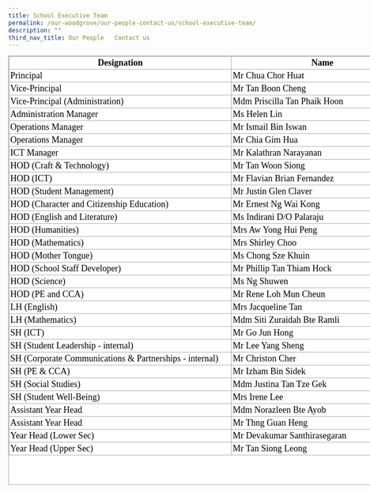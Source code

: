 ```yaml
---
title: School Executive Team
permalink: /our-woodgrove/our-people-contact-us/school-executive-team/
description: ""
third_nav_title: Our People   Contact us
---
```

<table border="0" cellspacing="0" cellpadding="0" class="iveo_table ives_tab_simple3" style="margin: 0px; outline: 0px; padding: 0px; border-collapse: collapse; border: 1px solid rgb(170, 170, 170); color: rgb(0, 0, 0); font-family: Poppins, sans-serif; font-size: 16px; font-style: normal; font-variant-ligatures: normal; font-variant-caps: normal; font-weight: 400; letter-spacing: normal; orphans: 2; text-align: left; text-transform: none; white-space: normal; widows: 2; word-spacing: 0px; -webkit-text-stroke-width: 0px; background-color: rgb(255, 255, 255); text-decoration-thickness: initial; text-decoration-style: initial; text-decoration-color: initial; width: 821px; height: 868px;"><tbody style="margin: 0px; outline: 0px; padding: 0px;"><tr style="margin: 0px; outline: 0px; padding: 0px;"><td style="margin: 0px; outline: 0px; padding: 2px; text-align: center; border: 1px solid rgb(170, 170, 170); width: 452px;"><font color="#000000" size="4" face="times new roman, serif" style="margin: 0px; outline: 0px; padding: 0px;"><strong style="margin: 0px; outline: 0px; padding: 0px;">Designation</strong><br style="margin: 0px; outline: 0px; padding: 0px;"></font></td><td style="margin: 0px; outline: 0px; padding: 2px; text-align: center; border: 1px solid rgb(170, 170, 170); width: 368px;"><font color="#000000" size="4" face="times new roman, serif" style="margin: 0px; outline: 0px; padding: 0px;"><strong style="margin: 0px; outline: 0px; padding: 0px;">Name</strong><br style="margin: 0px; outline: 0px; padding: 0px;"></font></td></tr><tr style="margin: 0px; outline: 0px; padding: 0px;"><td style="margin: 0px; outline: 0px; padding: 2px; text-align: left; border: 1px solid rgb(170, 170, 170); width: 233.75pt;"><font color="#000000" size="4" face="times new roman, serif" style="margin: 0px; outline: 0px; padding: 0px;">Principal<br style="margin: 0px; outline: 0px; padding: 0px;"></font></td><td style="margin: 0px; outline: 0px; padding: 2px; text-align: left; border: 1px solid rgb(170, 170, 170); width: 233.75pt;"><font color="#000000" size="4" face="times new roman, serif" style="margin: 0px; outline: 0px; padding: 0px;">Mr Chua Chor Huat<br style="margin: 0px; outline: 0px; padding: 0px;"></font></td></tr><tr style="margin: 0px; outline: 0px; padding: 0px;"><td style="margin: 0px; outline: 0px; padding: 2px; text-align: left; border: 1px solid rgb(170, 170, 170); width: 233.75pt;"><font color="#000000" size="4" face="times new roman, serif" style="margin: 0px; outline: 0px; padding: 0px;">Vice-Principal<br style="margin: 0px; outline: 0px; padding: 0px;"></font></td><td style="margin: 0px; outline: 0px; padding: 2px; text-align: left; border: 1px solid rgb(170, 170, 170); width: 233.75pt;"><font color="#000000" size="4" face="times new roman, serif" style="margin: 0px; outline: 0px; padding: 0px;">Mr Tan Boon Cheng<br style="margin: 0px; outline: 0px; padding: 0px;"></font></td></tr><tr style="margin: 0px; outline: 0px; padding: 0px;"><td style="margin: 0px; outline: 0px; padding: 2px; text-align: left; border: 1px solid rgb(170, 170, 170);"><font color="#000000" size="4" face="times new roman, serif" style="margin: 0px; outline: 0px; padding: 0px;">Vice-Principal (Administration)&nbsp;</font></td><td style="margin: 0px; outline: 0px; padding: 2px; text-align: left; border: 1px solid rgb(170, 170, 170);"><font color="#000000" size="4" face="times new roman, serif" style="margin: 0px; outline: 0px; padding: 0px;">Mdm Priscilla Tan Phaik Hoon&nbsp;</font></td></tr><tr style="margin: 0px; outline: 0px; padding: 0px;"><td style="margin: 0px; outline: 0px; padding: 2px; text-align: left; border: 1px solid rgb(170, 170, 170);"><font size="4" face="times new roman, serif" style="margin: 0px; outline: 0px; padding: 0px;">Administration Manager</font></td><td style="margin: 0px; outline: 0px; padding: 2px; text-align: left; border: 1px solid rgb(170, 170, 170);"><font color="#000000" size="4" face="times new roman, serif" style="margin: 0px; outline: 0px; padding: 0px;">Ms Helen Lin</font></td></tr><tr style="margin: 0px; outline: 0px; padding: 0px;"><td style="margin: 0px; outline: 0px; padding: 2px; text-align: left; border: 1px solid rgb(170, 170, 170); width: 233.75pt;"><font color="#000000" size="4" face="times new roman, serif" style="margin: 0px; outline: 0px; padding: 0px;">Operations Manager<br style="margin: 0px; outline: 0px; padding: 0px;"></font></td><td style="margin: 0px; outline: 0px; padding: 2px; text-align: left; border: 1px solid rgb(170, 170, 170); width: 233.75pt;"><font color="#000000" size="4" face="times new roman, serif" style="margin: 0px; outline: 0px; padding: 0px;">Mr Ismail Bin Iswan<br style="margin: 0px; outline: 0px; padding: 0px;"></font></td></tr><tr style="margin: 0px; outline: 0px; padding: 0px;"><td style="margin: 0px; outline: 0px; padding: 2px; text-align: left; border: 1px solid rgb(170, 170, 170);"><font color="#000000" size="4" face="times new roman, serif" style="margin: 0px; outline: 0px; padding: 0px;">Operations Manager&nbsp;</font></td><td style="margin: 0px; outline: 0px; padding: 2px; text-align: left; border: 1px solid rgb(170, 170, 170);"><font color="#000000" size="4" face="times new roman, serif" style="margin: 0px; outline: 0px; padding: 0px;">Mr Chia Gim Hua</font></td></tr><tr style="margin: 0px; outline: 0px; padding: 0px;"><td style="margin: 0px; outline: 0px; padding: 2px; text-align: left; border: 1px solid rgb(170, 170, 170);"><font size="4" face="times new roman, serif" style="margin: 0px; outline: 0px; padding: 0px;">ICT Manager&nbsp;</font></td><td style="margin: 0px; outline: 0px; padding: 2px; text-align: left; border: 1px solid rgb(170, 170, 170);"><font size="4" face="times new roman, serif" style="margin: 0px; outline: 0px; padding: 0px;">Mr Kalathran Narayanan&nbsp;</font></td></tr><tr style="margin: 0px; outline: 0px; padding: 0px;"><td style="margin: 0px; outline: 0px; padding: 2px; text-align: left; border: 1px solid rgb(170, 170, 170); width: 233.75pt;"><font color="#000000" size="4" face="times new roman, serif" style="margin: 0px; outline: 0px; padding: 0px;">HOD (Craft &amp; Technology)<br style="margin: 0px; outline: 0px; padding: 0px;"></font></td><td style="margin: 0px; outline: 0px; padding: 2px; text-align: left; border: 1px solid rgb(170, 170, 170); width: 233.75pt;"><font color="#000000" size="4" face="times new roman, serif" style="margin: 0px; outline: 0px; padding: 0px;">Mr Tan Woon Siong<br style="margin: 0px; outline: 0px; padding: 0px;"></font></td></tr><tr style="margin: 0px; outline: 0px; padding: 0px;"><td style="margin: 0px; outline: 0px; padding: 2px; text-align: left; border: 1px solid rgb(170, 170, 170);"><font color="#000000" size="4" face="times new roman, serif" style="margin: 0px; outline: 0px; padding: 0px;">HOD (ICT)&nbsp;</font></td><td style="margin: 0px; outline: 0px; padding: 2px; text-align: left; border: 1px solid rgb(170, 170, 170);"><font color="#000000" size="4" face="times new roman, serif" style="margin: 0px; outline: 0px; padding: 0px;">Mr Flavian Brian Fernandez<br style="margin: 0px; outline: 0px; padding: 0px;"></font></td></tr><tr style="margin: 0px; outline: 0px; padding: 0px;"><td style="margin: 0px; outline: 0px; padding: 2px; text-align: left; border: 1px solid rgb(170, 170, 170); width: 233.75pt;"><font color="#000000" size="4" face="times new roman, serif" style="margin: 0px; outline: 0px; padding: 0px;">HOD (Student Management)<br style="margin: 0px; outline: 0px; padding: 0px;"></font></td><td style="margin: 0px; outline: 0px; padding: 2px; text-align: left; border: 1px solid rgb(170, 170, 170); width: 233.75pt;"><font color="#000000" size="4" face="times new roman, serif" style="margin: 0px; outline: 0px; padding: 0px;">Mr Justin Glen Claver&nbsp;<br style="margin: 0px; outline: 0px; padding: 0px;"></font></td></tr><tr style="margin: 0px; outline: 0px; padding: 0px;"><td style="margin: 0px; outline: 0px; padding: 2px; text-align: justify; border: 1px solid rgb(170, 170, 170);"><font size="4" face="times new roman, serif" style="margin: 0px; outline: 0px; padding: 0px;">HOD (Character and Citizenship Education)<font color="#000000" style="margin: 0px; outline: 0px; padding: 0px;"><span style="margin: 0px; outline: 0px; padding: 0px; text-align: left;"></span></font></font></td><td style="margin: 0px; outline: 0px; padding: 2px; text-align: justify; border: 1px solid rgb(170, 170, 170);"><font color="#000000" size="4" face="times new roman, serif" style="margin: 0px; outline: 0px; padding: 0px;"><span style="margin: 0px; outline: 0px; padding: 0px; text-align: left;">Mr Ernest Ng Wai Kong</span>&nbsp;</font></td></tr><tr style="margin: 0px; outline: 0px; padding: 0px;"><td style="margin: 0px; outline: 0px; padding: 2px; text-align: left; border: 1px solid rgb(170, 170, 170); width: 233.75pt;"><font color="#000000" size="4" face="times new roman, serif" style="margin: 0px; outline: 0px; padding: 0px;">HOD (English and Literature)<br style="margin: 0px; outline: 0px; padding: 0px;"></font></td><td style="margin: 0px; outline: 0px; padding: 2px; text-align: left; border: 1px solid rgb(170, 170, 170); width: 233.75pt;"><font color="#000000" size="4" face="times new roman, serif" style="margin: 0px; outline: 0px; padding: 0px;">Ms Indirani D/O Palaraju<br style="margin: 0px; outline: 0px; padding: 0px;"></font></td></tr><tr style="margin: 0px; outline: 0px; padding: 0px;"><td style="margin: 0px; outline: 0px; padding: 2px; text-align: left; border: 1px solid rgb(170, 170, 170); width: 233.75pt;"><font color="#000000" size="4" face="times new roman, serif" style="margin: 0px; outline: 0px; padding: 0px;">HOD (Humanities)<br style="margin: 0px; outline: 0px; padding: 0px;"></font></td><td style="margin: 0px; outline: 0px; padding: 2px; text-align: left; border: 1px solid rgb(170, 170, 170); width: 233.75pt;"><font color="#000000" size="4" face="times new roman, serif" style="margin: 0px; outline: 0px; padding: 0px;">Mrs Aw Yong Hui Peng<br style="margin: 0px; outline: 0px; padding: 0px;"></font></td></tr><tr style="margin: 0px; outline: 0px; padding: 0px;"><td style="margin: 0px; outline: 0px; padding: 2px; text-align: left; border: 1px solid rgb(170, 170, 170); width: 233.75pt;"><font color="#000000" size="4" face="times new roman, serif" style="margin: 0px; outline: 0px; padding: 0px;">HOD (Mathematics)<br style="margin: 0px; outline: 0px; padding: 0px;"></font></td><td style="margin: 0px; outline: 0px; padding: 2px; text-align: left; border: 1px solid rgb(170, 170, 170); width: 233.75pt;"><font color="#000000" size="4" face="times new roman, serif" style="margin: 0px; outline: 0px; padding: 0px;">Mrs Shirley Choo<br style="margin: 0px; outline: 0px; padding: 0px;"></font></td></tr><tr style="margin: 0px; outline: 0px; padding: 0px;"><td style="margin: 0px; outline: 0px; padding: 2px; text-align: left; border: 1px solid rgb(170, 170, 170); width: 233.75pt;"><font color="#000000" size="4" face="times new roman, serif" style="margin: 0px; outline: 0px; padding: 0px;">HOD (Mother Tongue)<br style="margin: 0px; outline: 0px; padding: 0px;"></font></td><td style="margin: 0px; outline: 0px; padding: 2px; text-align: left; border: 1px solid rgb(170, 170, 170); width: 233.75pt;"><font color="#000000" size="4" face="times new roman, serif" style="margin: 0px; outline: 0px; padding: 0px;">Ms Chong Sze Khuin<br style="margin: 0px; outline: 0px; padding: 0px;"></font></td></tr><tr style="margin: 0px; outline: 0px; padding: 0px;"><td style="margin: 0px; outline: 0px; padding: 2px; text-align: left; border: 1px solid rgb(170, 170, 170); width: 233.75pt;"><font color="#000000" size="4" face="times new roman, serif" style="margin: 0px; outline: 0px; padding: 0px;">HOD (School Staff Developer)<br style="margin: 0px; outline: 0px; padding: 0px;"></font></td><td style="margin: 0px; outline: 0px; padding: 2px; text-align: left; border: 1px solid rgb(170, 170, 170); width: 233.75pt;"><font color="#000000" size="4" face="times new roman, serif" style="margin: 0px; outline: 0px; padding: 0px;">Mr Phillip Tan Thiam Hock<br style="margin: 0px; outline: 0px; padding: 0px;"></font></td></tr><tr style="margin: 0px; outline: 0px; padding: 0px;"><td style="margin: 0px; outline: 0px; padding: 2px; text-align: left; border: 1px solid rgb(170, 170, 170); width: 233.75pt;"><font color="#000000" size="4" face="times new roman, serif" style="margin: 0px; outline: 0px; padding: 0px;">HOD (Science)<br style="margin: 0px; outline: 0px; padding: 0px;"></font></td><td style="margin: 0px; outline: 0px; padding: 2px; text-align: left; border: 1px solid rgb(170, 170, 170); width: 233.75pt;"><font color="#000000" size="4" face="times new roman, serif" style="margin: 0px; outline: 0px; padding: 0px;">Ms Ng Shuwen<br style="margin: 0px; outline: 0px; padding: 0px;"></font></td></tr><tr style="margin: 0px; outline: 0px; padding: 0px;"><td style="margin: 0px; outline: 0px; padding: 2px; text-align: justify; border: 1px solid rgb(170, 170, 170);"><font color="#000000" size="4" face="times new roman, serif" style="margin: 0px; outline: 0px; padding: 0px;"><span style="margin: 0px; outline: 0px; padding: 0px; text-align: left;">HOD (PE and CCA)</span>&nbsp;</font></td><td style="margin: 0px; outline: 0px; padding: 2px; text-align: left; border: 1px solid rgb(170, 170, 170);"><font color="#000000" size="4" face="times new roman, serif" style="margin: 0px; outline: 0px; padding: 0px;">Mr Rene Loh Mun Cheun</font></td></tr><tr style="margin: 0px; outline: 0px; padding: 0px;"><td style="margin: 0px; outline: 0px; padding: 2px; text-align: left; border: 1px solid rgb(170, 170, 170); width: 233.75pt;"><font color="#000000" size="4" face="times new roman, serif" style="margin: 0px; outline: 0px; padding: 0px;">LH (English)<br style="margin: 0px; outline: 0px; padding: 0px;"></font></td><td style="margin: 0px; outline: 0px; padding: 2px; text-align: left; border: 1px solid rgb(170, 170, 170); width: 233.75pt;"><font color="#000000" size="4" face="times new roman, serif" style="margin: 0px; outline: 0px; padding: 0px;">Mrs Jacqueline Tan<br style="margin: 0px; outline: 0px; padding: 0px;"></font></td></tr><tr style="margin: 0px; outline: 0px; padding: 0px;"><td style="margin: 0px; outline: 0px; padding: 2px; text-align: left; border: 1px solid rgb(170, 170, 170); width: 233.75pt;"><font color="#000000" size="4" face="times new roman, serif" style="margin: 0px; outline: 0px; padding: 0px;">LH (Mathematics)<br style="margin: 0px; outline: 0px; padding: 0px;"></font></td><td style="margin: 0px; outline: 0px; padding: 2px; text-align: left; border: 1px solid rgb(170, 170, 170); width: 233.75pt;"><font color="#000000" size="4" face="times new roman, serif" style="margin: 0px; outline: 0px; padding: 0px;">Mdm Siti Zuraidah Bte Ramli<br style="margin: 0px; outline: 0px; padding: 0px;"></font></td></tr><tr style="margin: 0px; outline: 0px; padding: 0px;"><td style="margin: 0px; outline: 0px; padding: 2px; text-align: left; border: 1px solid rgb(170, 170, 170); width: 233.75pt;"><font color="#000000" size="4" face="times new roman, serif" style="margin: 0px; outline: 0px; padding: 0px;">SH (ICT)<br style="margin: 0px; outline: 0px; padding: 0px;"></font></td><td style="margin: 0px; outline: 0px; padding: 2px; text-align: left; border: 1px solid rgb(170, 170, 170); width: 233.75pt;"><font color="#000000" size="4" face="times new roman, serif" style="margin: 0px; outline: 0px; padding: 0px;">Mr Go Jun Hong</font></td></tr><tr style="margin: 0px; outline: 0px; padding: 0px;"><td style="margin: 0px; outline: 0px; padding: 2px; text-align: left; border: 1px solid rgb(170, 170, 170); width: 233.75pt;"><font color="#000000" size="4" face="times new roman, serif" style="margin: 0px; outline: 0px; padding: 0px;">SH (Student Leadership - internal)<br style="margin: 0px; outline: 0px; padding: 0px;"></font></td><td style="margin: 0px; outline: 0px; padding: 2px; text-align: left; border: 1px solid rgb(170, 170, 170); width: 233.75pt;"><font color="#000000" size="4" face="times new roman, serif" style="margin: 0px; outline: 0px; padding: 0px;">Mr Lee Yang Sheng&nbsp;<br style="margin: 0px; outline: 0px; padding: 0px;"></font></td></tr><tr style="margin: 0px; outline: 0px; padding: 0px;"><td style="margin: 0px; outline: 0px; padding: 2px; text-align: left; border: 1px solid rgb(170, 170, 170);"><font size="4" face="times new roman, serif" style="margin: 0px; outline: 0px; padding: 0px;">SH (Corporate Communications &amp; Partnerships - internal)<br style="margin: 0px; outline: 0px; padding: 0px;"></font></td><td style="margin: 0px; outline: 0px; padding: 2px; text-align: left; border: 1px solid rgb(170, 170, 170);"><font size="4" face="times new roman, serif" style="margin: 0px; outline: 0px; padding: 0px;">Mr Christon Cher&nbsp;&nbsp;</font></td></tr><tr style="margin: 0px; outline: 0px; padding: 0px;"><td style="margin: 0px; outline: 0px; padding: 2px; text-align: left; border: 1px solid rgb(170, 170, 170);"><font color="#000000" size="4" face="times new roman, serif" style="margin: 0px; outline: 0px; padding: 0px;">SH (PE &amp; CCA)&nbsp;</font></td><td style="margin: 0px; outline: 0px; padding: 2px; text-align: left; border: 1px solid rgb(170, 170, 170);"><font color="#000000" size="4" face="times new roman, serif" style="margin: 0px; outline: 0px; padding: 0px;">Mr Izham Bin Sidek&nbsp;</font></td></tr><tr style="margin: 0px; outline: 0px; padding: 0px;"><td style="margin: 0px; outline: 0px; padding: 2px; text-align: left; border: 1px solid rgb(170, 170, 170); width: 233.75pt;"><font color="#000000" size="4" face="times new roman, serif" style="margin: 0px; outline: 0px; padding: 0px;">SH (Social Studies)<br style="margin: 0px; outline: 0px; padding: 0px;"></font></td><td style="margin: 0px; outline: 0px; padding: 2px; text-align: left; border: 1px solid rgb(170, 170, 170); width: 233.75pt;"><font color="#000000" size="4" face="times new roman, serif" style="margin: 0px; outline: 0px; padding: 0px;">Mdm Justina Tan Tze Gek<br style="margin: 0px; outline: 0px; padding: 0px;"></font></td></tr><tr style="margin: 0px; outline: 0px; padding: 0px;"><td style="margin: 0px; outline: 0px; padding: 2px; text-align: left; border: 1px solid rgb(170, 170, 170); width: 233.75pt;"><font color="#000000" size="4" face="times new roman, serif" style="margin: 0px; outline: 0px; padding: 0px;">SH (Student Well-Being)&nbsp;<br style="margin: 0px; outline: 0px; padding: 0px;"></font></td><td style="margin: 0px; outline: 0px; padding: 2px; text-align: left; border: 1px solid rgb(170, 170, 170); width: 233.75pt;"><font color="#000000" size="4" face="times new roman, serif" style="margin: 0px; outline: 0px; padding: 0px;">Mrs Irene Lee<br style="margin: 0px; outline: 0px; padding: 0px;"></font></td></tr><tr style="margin: 0px; outline: 0px; padding: 0px;"><td style="margin: 0px; outline: 0px; padding: 2px; text-align: left; border: 1px solid rgb(170, 170, 170); width: 233.75pt;"><font color="#000000" size="4" face="times new roman, serif" style="margin: 0px; outline: 0px; padding: 0px;">Assistant Year Head&nbsp;<br style="margin: 0px; outline: 0px; padding: 0px;"></font></td><td style="margin: 0px; outline: 0px; padding: 2px; text-align: left; border: 1px solid rgb(170, 170, 170); width: 233.75pt;"><font color="#000000" size="4" face="times new roman, serif" style="margin: 0px; outline: 0px; padding: 0px;">Mdm Norazleen Bte Ayob<br style="margin: 0px; outline: 0px; padding: 0px;"></font></td></tr><tr style="margin: 0px; outline: 0px; padding: 0px;"><td style="margin: 0px; outline: 0px; padding: 2px; text-align: left; border: 1px solid rgb(170, 170, 170); width: 233.75pt;"><font color="#000000" size="4" face="times new roman, serif" style="margin: 0px; outline: 0px; padding: 0px;">Assistant Year Head&nbsp;<br style="margin: 0px; outline: 0px; padding: 0px;"></font></td><td style="margin: 0px; outline: 0px; padding: 2px; text-align: left; border: 1px solid rgb(170, 170, 170); width: 233.75pt;"><font color="#000000" size="4" face="times new roman, serif" style="margin: 0px; outline: 0px; padding: 0px;">Mr Thng Guan Heng<br style="margin: 0px; outline: 0px; padding: 0px;"></font></td></tr><tr style="margin: 0px; outline: 0px; padding: 0px;"><td style="margin: 0px; outline: 0px; padding: 2px; text-align: left; border: 1px solid rgb(170, 170, 170); width: 233.75pt;"><font color="#000000" size="4" face="times new roman, serif" style="margin: 0px; outline: 0px; padding: 0px;">Year Head (Lower Sec)<br style="margin: 0px; outline: 0px; padding: 0px;"></font></td><td style="margin: 0px; outline: 0px; padding: 2px; text-align: left; border: 1px solid rgb(170, 170, 170); width: 233.75pt;"><font color="#000000" size="4" face="times new roman, serif" style="margin: 0px; outline: 0px; padding: 0px;">Mr Devakumar Santhirasegaran<br style="margin: 0px; outline: 0px; padding: 0px;"></font></td></tr><tr style="margin: 0px; outline: 0px; padding: 0px;"><td style="margin: 0px; outline: 0px; padding: 2px; text-align: left; border: 1px solid rgb(170, 170, 170); width: 233.75pt;"><font color="#000000" size="4" face="times new roman, serif" style="margin: 0px; outline: 0px; padding: 0px;">Year Head (Upper Sec)<br style="margin: 0px; outline: 0px; padding: 0px;"></font></td><td style="margin: 0px; outline: 0px; padding: 2px; text-align: left; border: 1px solid rgb(170, 170, 170); width: 233.75pt;"><font color="#000000" style="margin: 0px; outline: 0px; padding: 0px;"><font size="4" face="times new roman, serif" style="margin: 0px; outline: 0px; padding: 0px;">Mr Tan Siong Leong</font></font></td></tr></tbody></table>